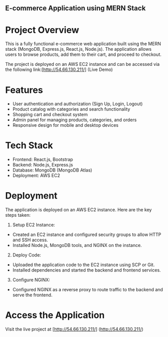 ## E-commerce Application using MERN Stack

# Project Overview
This is a fully functional e-commerce web application built using the MERN stack (MongoDB, Express.js, React.js, Node.js). The application allows users to browse products, add them to their cart, and proceed to checkout.

The project is deployed on an AWS EC2 instance and can be accessed via the following link:[http://54.66.130.211/] (Live Demo)

# Features
- User authentication and authorization (Sign Up, Login, Logout)
- Product catalog with categories and search functionality
- Shopping cart and checkout system
- Admin panel for managing products, categories, and orders
- Responsive design for mobile and desktop devices

# Tech Stack
- Frontend: React.js, Bootstrap
- Backend: Node.js, Express.js
- Database: MongoDB (MongoDB Atlas)
- Deployment: AWS EC2

# Deployment
The application is deployed on an AWS EC2 instance. Here are the key steps taken:
1. Setup EC2 Instance:
- Created an EC2 instance and configured security groups to allow HTTP and SSH access.
- Installed Node.js, MongoDB tools, and NGINX on the instance.
2. Deploy Code:
- Uploaded the application code to the EC2 instance using SCP or Git.
- Installed dependencies and started the backend and frontend services.
3. Configure NGINX:
- Configured NGINX as a reverse proxy to route traffic to the backend and serve the frontend.

# Access the Application
Visit the live project at [http://54.66.130.211/] (http://54.66.130.211/)
